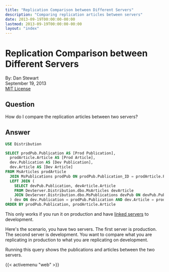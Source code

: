 ```yaml
---
title: "Replication Comparison between Different Servers"
description: "Comparing replication articles between servers"
date: 2013-09-19T00:00:00-00:00
lastmod: 2013-09-19T00:00:00-00:00
layout: "index"
---
```


# Replication Comparison between Different Servers

By: Dan Stewart\
September 19, 2013\
[MIT License](https://mit-license.org/)

## Question

How do I compare the replication articles between two servers?

## Answer

```sql
USE Distribution

SELECT prodPub.Publication AS [Prod Publication], 
  prodArticle.Article AS [Prod Article], 
  dev.Publication AS [Dev Publication], 
  dev.Article AS [Dev Article]
FROM MsArticles prodArticle
  JOIN MsPublications prodPub ON prodPub.Publication_ID = prodArticle.Publication_ID
  LEFT JOIN ( 
    SELECT devPub.Publication, devArticle.Article 
    FROM DevServer.Distribution.dbo.MsArticles devArticle 
    JOIN DevServer.Distribution.dbo.MsPublications devPub ON devPub.Publication_ID = devArticle.Publication_ID 
  ) dev ON dev.Publication = prodPub.Publication AND dev.Article = prodArticle.Article
ORDER BY prodPub.Publication, prodArticle.Article
```
This only works if you run it on production and have [linked servers](https://docs.microsoft.com/en-us/sql/relational-databases/linked-servers/create-linked-servers-sql-server-database-engine?view=sql-server-2017) to development.

Here's the scenario, you have two servers. The first server is production. The second server is development. You want to compare what you are 
replicating in production to what you are replicating on development.

Running this query shows the publications and articles between the two servers.

{{< activemenu "web" >}}